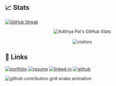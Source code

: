 

## 📈 Stats
[![GitHub Streak](https://github-readme-streak-stats.herokuapp.com/?user=adithyapaib)](https://git.io/streak-stats)

<div align="center">
  
<img src="https://github-readme-stats.vercel.app/api?username=adithyapaib&show_icons=true&hide_border=false" alt="Adithya Pai's GitHub Stats">
</div>

<div align="center">
  <br>
<img src="https://visitor-badge.laobi.icu/badge?page_id=adithyapaib.adithyapaib" alt="visitors">
</div>

## 🔗 Links

[![portfolio](https://img.shields.io/badge/Portfolio-007AFF?style=for-the-badge&logo=Google-chrome&logoColor=white)](https://adithyapai.com/)
[![resume](https://img.shields.io/badge/Resume-4285F4?style=for-the-badge&logo=read-the-docs&logoColor=white)](https://resume.adithyapai.com)
[![linked-in](https://img.shields.io/badge/Linked_In-0077B5?style=for-the-badge&logo=LinkedIn&logoColor=white)](https://www.linkedin.com/in/adithyapaib)
[![github](https://img.shields.io/badge/GitHub-000000?style=for-the-badge&logo=GitHub&logoColor=white)](https://github.com/adithyapaib)



![github contribution grid snake animation](https://raw.githubusercontent.com/adithyapaib/adithyapaib/master/download.svg)

